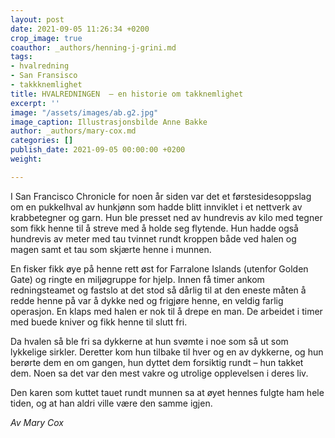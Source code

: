 ```yaml
---
layout: post
date: 2021-09-05 11:26:34 +0200
crop_image: true
coauthor: _authors/henning-j-grini.md
tags:
- hvalredning
- San Fransisco
- takkknemlighet
title: HVALREDNINGEN  – en historie om takknemlighet
excerpt: ''
image: "/assets/images/ab.g2.jpg"
image_caption: Illustrasjonsbilde Anne Bakke
author: _authors/mary-cox.md
categories: []
publish_date: 2021-09-05 00:00:00 +0200
weight: 

---
```

I San Francisco Chronicle for noen år siden var det et førstesidesoppslag om en pukkelhval av hunkjønn som hadde blitt innviklet i et nettverk av krabbetegner og garn. Hun ble presset ned av hundrevis av kilo med tegner som fikk henne til å streve med å holde seg flytende. Hun hadde også hundrevis av meter med tau tvinnet rundt kroppen både ved halen og magen samt et tau som skjærte henne i munnen.

En fisker fikk øye på henne rett øst for Farralone Islands (utenfor Golden Gate) og ringte en miljøgruppe for hjelp. Innen få timer ankom redningsteamet og fastslo at det stod så dårlig til at den eneste måten å redde henne på var å dykke ned og frigjøre henne, en veldig farlig operasjon. En klaps med halen er nok til å drepe en man. De arbeidet i timer med buede kniver og fikk henne til slutt fri.

Da hvalen så ble fri sa dykkerne at hun svømte i noe som så ut som lykkelige sirkler. Deretter kom hun tilbake til hver og en av dykkerne, og hun berørte dem en om gangen, hun dyttet dem forsiktig rundt – hun takket dem. Noen sa det var den mest vakre og utrolige opplevelsen i deres liv.

Den karen som kuttet tauet rundt munnen sa at øyet hennes fulgte ham hele tiden, og at han aldri ville være den samme igjen.

_Av Mary Cox_